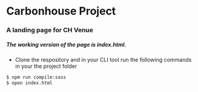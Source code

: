 # Carbonhouse Project

### A landing page for CH Venue

##### The working version of the page is index.html. 
- Clone the respository and in your CLI tool run the following commands in your the project folder

```sh
$ npm run compile:sass
$ open index.html
```
